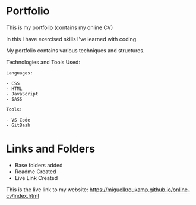 # Portfolio

This is my portfolio (contains my online CV)

In this I have exercised skills I've learned with coding.

My portfolio contains various techniques and structures.


Technologies and Tools Used:

```
Languages:

- CSS
- HTML
- JavaScript
- SASS

```
```
Tools:

- VS Code
- GitBash

```

# Links and Folders
- Base folders added
- Readme Created
- Live Link Created


This is the live link to my website:
 https://miguelkroukamp.github.io/online-cv/index.html


